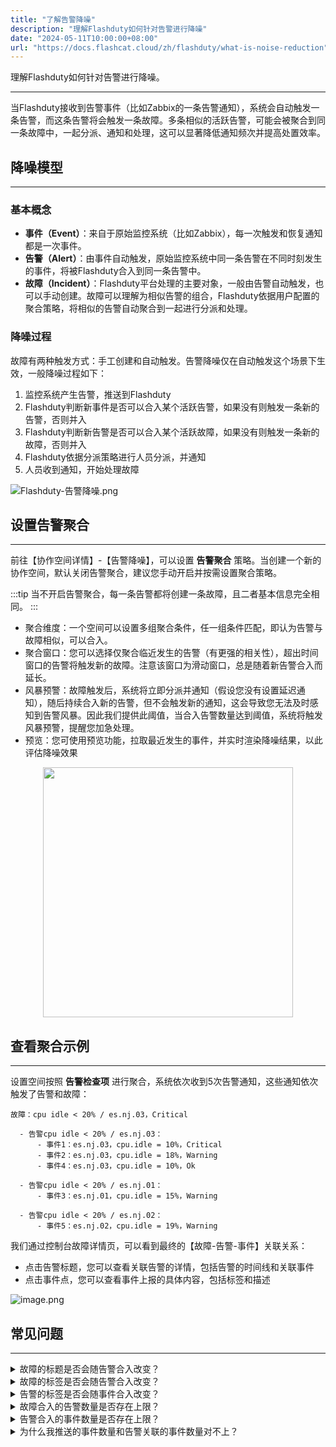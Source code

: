 ```yaml
---
title: "了解告警降噪"
description: "理解Flashduty如何针对告警进行降噪"
date: "2024-05-11T10:00:00+08:00"
url: "https://docs.flashcat.cloud/zh/flashduty/what-is-noise-reduction"
---
```


理解Flashduty如何针对告警进行降噪。

---

当Flashduty接收到告警事件（比如Zabbix的一条告警通知），系统会自动触发一条告警，而这条告警将会触发一条故障。多条相似的活跃告警，可能会被聚合到同一条故障中，一起分派、通知和处理，这可以显著降低通知频次并提高处置效率。


## 降噪模型
---

### 基本概念

- **事件（Event）**：来自于原始监控系统（比如Zabbix），每一次触发和恢复通知都是一次事件。
- **告警（Alert）**：由事件自动触发，原始监控系统中同一条告警在不同时刻发生的事件，将被Flashduty合入到同一条告警中。
- **故障（Incident）**：Flashduty平台处理的主要对象，一般由告警自动触发，也可以手动创建。故障可以理解为相似告警的组合，Flashduty依据用户配置的聚合策略，将相似的告警自动聚合到一起进行分派和处理。

### 降噪过程

故障有两种触发方式：手工创建和自动触发。告警降噪仅在自动触发这个场景下生效，一般降噪过程如下：

1. 监控系统产生告警，推送到Flashduty
2. Flashduty判断新事件是否可以合入某个活跃告警，如果没有则触发一条新的告警，否则并入
3. Flashduty判断新告警是否可以合入某个活跃故障，如果没有则触发一条新的故障，否则并入
4. Flashduty依据分派策略进行人员分派，并通知
5. 人员收到通知，开始处理故障

![Flashduty-告警降噪.png](https://api.apifox.com/api/v1/projects/4169655/resources/435296/image-preview)

## 设置告警聚合
---

前往【协作空间详情】-【告警降噪】，可以设置 **告警聚合** 策略。当创建一个新的协作空间，默认关闭告警聚合，建议您手动开启并按需设置聚合策略。

:::tip
当不开启告警聚合，每一条告警都将创建一条故障，且二者基本信息完全相同。
:::

- 聚合维度：一个空间可以设置多组聚合条件，任一组条件匹配，即认为告警与故障相似，可以合入。
- 聚合窗口：您可以选择仅聚合临近发生的告警（有更强的相关性），超出时间窗口的告警将触发新的故障。注意该窗口为滑动窗口，总是随着新告警合入而延长。
- 风暴预警：故障触发后，系统将立即分派并通知（假设您没有设置延迟通知），随后持续合入新的告警，但不会触发新的通知，这会导致您无法及时感知到告警风暴。因此我们提供此阈值，当合入告警数量达到阈值，系统将触发风暴预警，提醒您加急处理。
- 预览：您可使用预览功能，拉取最近发生的事件，并实时渲染降噪结果，以此评估降噪效果

<img src="https://api.apifox.com/api/v1/projects/4386769/resources/448371/image-preview" style="display: block; margin: 0 auto;" height="400">


## 查看聚合示例
---

设置空间按照 **告警检查项** 进行聚合，系统依次收到5次告警通知，这些通知依次触发了告警和故障：

```
故障：cpu idle < 20% / es.nj.03，Critical

  - 告警cpu idle < 20% / es.nj.03：
      - 事件1：es.nj.03，cpu.idle = 10%，Critical
      - 事件2：es.nj.03，cpu.idle = 18%，Warning
      - 事件4：es.nj.03，cpu.idle = 10%，Ok

  - 告警cpu idle < 20% / es.nj.01：
      - 事件3：es.nj.01，cpu.idle = 15%，Warning
  
  - 告警cpu idle < 20% / es.nj.02：
      - 事件5：es.nj.02，cpu.idle = 19%，Warning
```

我们通过控制台故障详情页，可以看到最终的【故障-告警-事件】关联关系：
- 点击告警标题，您可以查看关联告警的详情，包括告警的时间线和关联事件
- 点击事件点，您可以查看事件上报的具体内容，包括标签和描述

![image.png](https://api.apifox.com/api/v1/projects/4169655/resources/435540/image-preview)

## 常见问题
---

<details>
  <summary>故障的标题是否会随告警合入改变？</summary>
  不会，默认故障的标题与触发该故障的第一条告警完全相同，您可以在任何时候手动修改故障标题，此标题不会随新告警合入发生变化。
</details>
<details>
  <summary>故障的标签是否会随告警合入改变？</summary>
  
  - 手工创建的告警：不会，其标签列表将永远为空
  - 自动触发的告警：有可能，此时故障的标签将与触发该故障的第一条告警的标签保持一致，如果告警的标签发生变化，那么故障的标签也会同步变化。
</details>
<details>
  <summary>告警的标签是否会随事件合入改变？</summary>
  会的，告警的标签总是与新合入的事件保持一致。比如，如果您10点钟收到一条告警”CPU idle 偏低“，触发值为10%，随着告警合入更多事件，该触发值标签可能会动态变化。但如果新收到的事件，是一条恢复事件，告警将保持已存在的标签不变，并增加之前不存在的标签。我们的原则是，告警展示的标签尽可能保持触发时的样子。
</details>
<details>
  <summary>故障合入的告警数量是否存在上限？</summary>
  存在，我们设置了单个故障最多聚合1000条告警，这主要是为了降低控制台页面的渲染时间。但同时，Flashduty是一个高性能的事件处理系统，后台存在大量并发逻辑，因此当您看到故障聚合超过1000条告警时，这是可能出现的正常现象。
</details>
<details>
  <summary>告警合入的事件数量是否存在上限？</summary>
  不存在。但一个告警聚合事件的窗口最大为24小时。这意味着，如果一个告警触发24小时后还没有恢复，未来也不会合入新的事件。如果Flashduty收到新的事件，会产生新的告警。
</details>
<details>
  <summary>为什么我推送的事件数量和告警关联的事件数量对不上？</summary>
  事件到告警的合并也是一个降噪过程。如果Flashduty认为新上报的事件和告警变化不大（比如状态、严重程度、描述等都没有变化），Flashduty会直接丢弃新上报的事件，并使用新事件的标签来覆盖已有的标签。
</details>